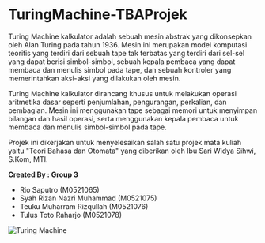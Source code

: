 # TuringMachine-TBAProjek

Turing Machine kalkulator adalah sebuah mesin abstrak yang dikonsepkan oleh Alan Turing pada tahun 1936. Mesin ini merupakan model komputasi teoritis yang terdiri dari sebuah tape tak terbatas yang terdiri dari sel-sel yang dapat berisi simbol-simbol, sebuah kepala pembaca yang dapat membaca dan menulis simbol pada tape, dan sebuah kontroler yang memerintahkan aksi-aksi yang dilakukan oleh mesin.

Turing Machine kalkulator dirancang khusus untuk melakukan operasi aritmetika dasar seperti penjumlahan, pengurangan, perkalian, dan pembagian. Mesin ini menggunakan tape sebagai memori untuk menyimpan bilangan dan hasil operasi, serta menggunakan kepala pembaca untuk membaca dan menulis simbol-simbol pada tape.

Projek ini dikerjakan untuk menyelesaikan salah satu projek mata kuliah yaitu "Teori Bahasa dan Otomata" yang diberikan oleh Ibu Sari Widya Sihwi, S.Kom, MTI.

**Created By : Group 3**
- Rio Saputro (M0521065)
- Syah Rizan Nazri Muhammad (M0521075)
- Teuku Muharram Rizqullah (M0521076)
- Tulus Toto Raharjo (M0521078)

![Turing Machine](https://th.bing.com/th/id/R.a5f4a676d88c2ada96c5a046ca1c796e?rik=8l9%2buqjXqCAvug&riu=http%3a%2f%2fraganwald.com%2fassets%2fimages%2ftooling%2f1200px-Turing_Machine_Model_Davey_2012.jpg&ehk=CGi8zDVqhPhoKsKrNflHozfhKssEw0GwqJW%2bJjJ0zG0%3d&risl=&pid=ImgRaw&r=0)
